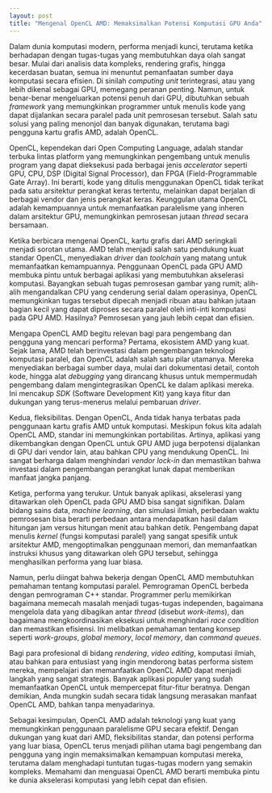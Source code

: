 ```yaml
---
layout: post
title: "Mengenal OpenCL AMD: Memaksimalkan Potensi Komputasi GPU Anda"
---
```


Dalam dunia komputasi modern, performa menjadi kunci, terutama ketika berhadapan dengan tugas-tugas yang membutuhkan daya olah sangat besar. Mulai dari analisis data kompleks, rendering grafis, hingga kecerdasan buatan, semua ini menuntut pemanfaatan sumber daya komputasi secara efisien. Di sinilah *computing unit* terintegrasi, atau yang lebih dikenal sebagai GPU, memegang peranan penting. Namun, untuk benar-benar mengeluarkan potensi penuh dari GPU, dibutuhkan sebuah *framework* yang memungkinkan programmer untuk menulis kode yang dapat dijalankan secara paralel pada unit pemrosesan tersebut. Salah satu solusi yang paling menonjol dan banyak digunakan, terutama bagi pengguna kartu grafis AMD, adalah OpenCL.

OpenCL, kependekan dari Open Computing Language, adalah standar terbuka lintas platform yang memungkinkan pengembang untuk menulis program yang dapat dieksekusi pada berbagai jenis *accelerator* seperti GPU, CPU, DSP (Digital Signal Processor), dan FPGA (Field-Programmable Gate Array). Ini berarti, kode yang ditulis menggunakan OpenCL tidak terikat pada satu arsitektur perangkat keras tertentu, melainkan dapat berjalan di berbagai vendor dan jenis perangkat keras. Keunggulan utama OpenCL adalah kemampuannya untuk memanfaatkan paralelisme yang inheren dalam arsitektur GPU, memungkinkan pemrosesan jutaan *thread* secara bersamaan.

Ketika berbicara mengenai OpenCL, kartu grafis dari AMD seringkali menjadi sorotan utama. AMD telah menjadi salah satu pendukung kuat standar OpenCL, menyediakan *driver* dan *toolchain* yang matang untuk memanfaatkan kemampuannya. Penggunaan OpenCL pada GPU AMD membuka pintu untuk berbagai aplikasi yang membutuhkan akselerasi komputasi. Bayangkan sebuah tugas pemrosesan gambar yang rumit; alih-alih mengandalkan CPU yang cenderung serial dalam operasinya, OpenCL memungkinkan tugas tersebut dipecah menjadi ribuan atau bahkan jutaan bagian kecil yang dapat diproses secara paralel oleh inti-inti komputasi pada GPU AMD. Hasilnya? Pemrosesan yang jauh lebih cepat dan efisien.

Mengapa OpenCL AMD begitu relevan bagi para pengembang dan pengguna yang mencari performa? Pertama, ekosistem AMD yang kuat. Sejak lama, AMD telah berinvestasi dalam pengembangan teknologi komputasi paralel, dan OpenCL adalah salah satu pilar utamanya. Mereka menyediakan berbagai sumber daya, mulai dari dokumentasi detail, contoh kode, hingga alat *debugging* yang dirancang khusus untuk mempermudah pengembang dalam mengintegrasikan OpenCL ke dalam aplikasi mereka. Ini mencakup *SDK* (Software Development Kit) yang kaya fitur dan dukungan yang terus-menerus melalui pembaruan *driver*.

Kedua, fleksibilitas. Dengan OpenCL, Anda tidak hanya terbatas pada penggunaan kartu grafis AMD untuk komputasi. Meskipun fokus kita adalah OpenCL AMD, standar ini memungkinkan portabilitas. Artinya, aplikasi yang dikembangkan dengan OpenCL untuk GPU AMD juga berpotensi dijalankan di GPU dari vendor lain, atau bahkan CPU yang mendukung OpenCL. Ini sangat berharga dalam menghindari *vendor lock-in* dan memastikan bahwa investasi dalam pengembangan perangkat lunak dapat memberikan manfaat jangka panjang.

Ketiga, performa yang terukur. Untuk banyak aplikasi, akselerasi yang ditawarkan oleh OpenCL pada GPU AMD bisa sangat signifikan. Dalam bidang sains data, *machine learning*, dan simulasi ilmiah, perbedaan waktu pemrosesan bisa berarti perbedaan antara mendapatkan hasil dalam hitungan jam versus hitungan menit atau bahkan detik. Pengembang dapat menulis *kernel* (fungsi komputasi paralel) yang sangat spesifik untuk arsitektur AMD, mengoptimalkan penggunaan memori, dan memanfaatkan instruksi khusus yang ditawarkan oleh GPU tersebut, sehingga menghasilkan performa yang luar biasa.

Namun, perlu diingat bahwa bekerja dengan OpenCL AMD membutuhkan pemahaman tentang komputasi paralel. Pemrograman OpenCL berbeda dengan pemrograman C++ standar. Programmer perlu memikirkan bagaimana memecah masalah menjadi tugas-tugas independen, bagaimana mengelola data yang dibagikan antar *thread* (disebut *work-items*), dan bagaimana mengkoordinasikan eksekusi untuk menghindari *race condition* dan memastikan efisiensi. Ini melibatkan pemahaman tentang konsep seperti *work-groups*, *global memory*, *local memory*, dan *command queues*.

Bagi para profesional di bidang *rendering*, *video editing*, komputasi ilmiah, atau bahkan para entusiast yang ingin mendorong batas performa sistem mereka, mempelajari dan memanfaatkan OpenCL AMD dapat menjadi langkah yang sangat strategis. Banyak aplikasi populer yang sudah memanfaatkan OpenCL untuk mempercepat fitur-fitur beratnya. Dengan demikian, Anda mungkin sudah secara tidak langsung merasakan manfaat OpenCL AMD, bahkan tanpa menyadarinya.

Sebagai kesimpulan, OpenCL AMD adalah teknologi yang kuat yang memungkinkan penggunaan paralelisme GPU secara efektif. Dengan dukungan yang kuat dari AMD, fleksibilitas standar, dan potensi performa yang luar biasa, OpenCL terus menjadi pilihan utama bagi pengembang dan pengguna yang ingin memaksimalkan kemampuan komputasi mereka, terutama dalam menghadapi tuntutan tugas-tugas modern yang semakin kompleks. Memahami dan menguasai OpenCL AMD berarti membuka pintu ke dunia akselerasi komputasi yang lebih cepat dan efisien.
